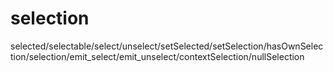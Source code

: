 # selection

selected/selectable/select/unselect/setSelected/setSelection/hasOwnSelection/selection/emit_select/emit_unselect/contextSelection/nullSelection